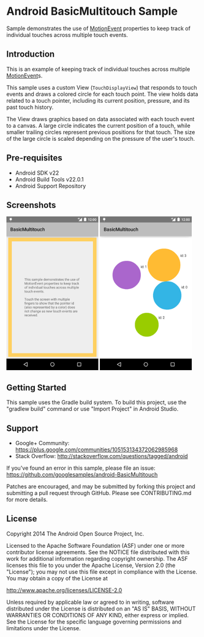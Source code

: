 
Android BasicMultitouch Sample
===================================

Sample demonstrates the use of [MotionEvent][1] properties to keep track of
individual touches across multiple touch events.

[1]: http://developer.android.com/reference/android/view/MotionEvent.html

Introduction
------------

This is an example of keeping track of individual touches across multiple
[MotionEvent][1]s.

This sample uses a custom View (`TouchDisplayView`) that responds to
touch events and draws a colored circle for each touch point. The view holds
data related to a touch pointer, including its current position, pressure,
and its past touch history.

The View draws graphics based on data associated with each touch event to a
canvas. A large circle indicates the current position of a touch, while smaller
trailing circles represent previous positions for that touch.
The size of the large circle is scaled depending on the pressure of the user's
touch.

[1]: http://developer.android.com/reference/android/view/MotionEvent.html

Pre-requisites
--------------

- Android SDK v22
- Android Build Tools v22.0.1
- Android Support Repository

Screenshots
-------------

<img src="screenshots/intro.png" height="400" alt="Screenshot"/> <img src="screenshots/touches.png" height="400" alt="Screenshot"/> 

Getting Started
---------------

This sample uses the Gradle build system. To build this project, use the
"gradlew build" command or use "Import Project" in Android Studio.

Support
-------

- Google+ Community: https://plus.google.com/communities/105153134372062985968
- Stack Overflow: http://stackoverflow.com/questions/tagged/android

If you've found an error in this sample, please file an issue:
https://github.com/googlesamples/android-BasicMultitouch

Patches are encouraged, and may be submitted by forking this project and
submitting a pull request through GitHub. Please see CONTRIBUTING.md for more details.

License
-------

Copyright 2014 The Android Open Source Project, Inc.

Licensed to the Apache Software Foundation (ASF) under one or more contributor
license agreements.  See the NOTICE file distributed with this work for
additional information regarding copyright ownership.  The ASF licenses this
file to you under the Apache License, Version 2.0 (the "License"); you may not
use this file except in compliance with the License.  You may obtain a copy of
the License at

http://www.apache.org/licenses/LICENSE-2.0

Unless required by applicable law or agreed to in writing, software
distributed under the License is distributed on an "AS IS" BASIS, WITHOUT
WARRANTIES OR CONDITIONS OF ANY KIND, either express or implied.  See the
License for the specific language governing permissions and limitations under
the License.
